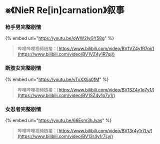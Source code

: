# ⨳《NieR Re\[in]carnation》叙事

### 枪手男完整剧情

{% embed url="https://youtu.be/oWW2IyGY58g" %}

> 哔哩哔哩视频链接：[https://www.bilibili.com/video/BV1VZ4y1R7qj/](https://www.bilibili.com/video/BV1VZ4y1R7qj/)

### 断肢女完整剧情

{% embed url="https://youtu.be/vTxXXIja0fM" %}

> 哔哩哔哩视频链接：[https://www.bilibili.com/video/BV1SZ4y1o7y1/](https://www.bilibili.com/video/BV1SZ4y1o7y1/)

### 女忍者完整剧情

{% embed url="https://youtu.be/66Esm3hJvas" %}

> 哔哩哔哩视频链接：[https://www.bilibili.com/video/BV13r4y1r7Ly/](https://www.bilibili.com/video/BV13r4y1r7Ly/)
